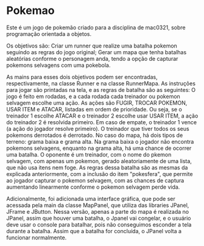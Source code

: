 # Pokemao
Este é um jogo de pokemão criado para a disciplina de mac0321, sobre programação orientada a objetos.

Os objetivos são:
Criar um runner que realize uma batalha pokemon seguindo as regras do jogo original;
Gerar um mapa que tenha batalhas aleatórias conforme o personagem anda, tendo a opção de capturar pokemons selvagens com uma pokebola.

As mains para esses dois objetivos podem ser encontradas, respectivamente, na classe Runner e na classe RunnerMapa.
As instruções para jogar são printadas na tela, e as regras de batalha são as seguintes:
O jogo é feito em rodadas, e a cada rodada cada treinador ou pokemon selvagem escolhe uma ação. As ações são FUGIR, TROCAR POKEMON, USAR ITEM e ATACAR, listadas em ordem de prioridade. Ou seja, se o treinador 1 escolhe ATACAR e o treinador 2 escolhe usar USAR ITEM, a ação do treinador 2 é resolvida primeiro. Em caso de empate, o treinador 1 vence (a ação do jogador resolve primeiro). O treinador que tiver todos os seus pokemons derrotados é derrotado.
No caso do mapa, há dois tipos de terreno: grama baixa e grama alta. Na grama baixa o jogador não encontra pokemons selvagens, enquanto na grama alta, há uma chance de ocorrer uma batalha. O oponente é um treinador, com o nome do pkemon selvagem, com apenas um pokemon, gerado aleatoriamente de uma lista, que não usa itens nem foge. As regras dessa batalha são as mesmas da explicada anteriormente, com a inclusão do item "pokesfera", que permite ao jogador capturar o pokemon selvagem, com as chances de captura aumentando linearmente conforme o pokemon selvagem perde vida.

Adicionalmente, foi adicionada uma interface gráfica, que pode ser acessada pela main da classe MapPanel, que utiliza das libraries JPanel, JFrame e JButton.
Nessa versão, apenas a parte do mapa é realizada no JPanel, assim que houver uma batalha, o Jpanel vai congelar, e o usuário deve usar o console para batalhar, pois não conseguimos esconder a tela durante a batalha. Assim que a batalha for concluída, o JPanel volta a funcionar normalmente.
